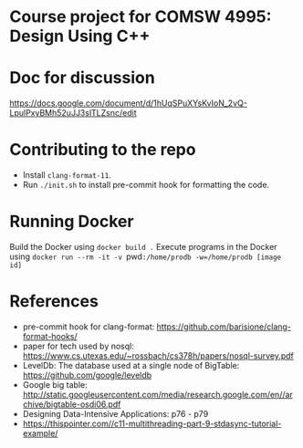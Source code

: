 # Course project for COMSW 4995: Design Using C++

# Doc for discussion
https://docs.google.com/document/d/1hUqSPuXYsKvIoN_2vQ-LpulPxyBMh52uJJ3slTLZsnc/edit

# Contributing to the repo
- Install `clang-format-11`.
- Run `./init.sh` to install pre-commit hook for formatting the code.

# Running Docker
Build the Docker using `docker build .`
Execute programs in the Docker using `docker run --rm -it -v `pwd`:/home/prodb -w=/home/prodb [image id]`

# References
- pre-commit hook for clang-format: https://github.com/barisione/clang-format-hooks/
- paper for tech used by nosql: https://www.cs.utexas.edu/~rossbach/cs378h/papers/nosql-survey.pdf
- LevelDb: The database used at a single node of BigTable: https://github.com/google/leveldb
- Google big table: http://static.googleusercontent.com/media/research.google.com/en//archive/bigtable-osdi06.pdf
- Designing Data-Intensive Applications: p76 - p79
- https://thispointer.com//c11-multithreading-part-9-stdasync-tutorial-example/

